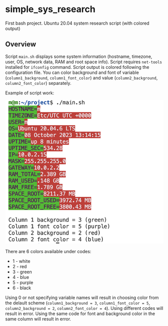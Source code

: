 # simple_sys_research
First bash project. Ubuntu 20.04 system research script (with colored output)

## Overview

Script `main.sh` displays some system information (hostname, timezone, user, OS, network data, RAM and root space info). Script requires `net-tools` installed for `ifconfig` command. Script output is colored following the configuration file. You can color background and font of variable (`column1_background`, `column1_font_color`) and value (`column2_background`, `column2_font_color`) separately.

Example of script work:

![script output](example.png "Scipt working")

There are 6 colors available under codes:

+ 1 - white
+ 2 - red
+ 3 - green
+ 4 - blue
+ 5 - purple
+ 6 - black

Using 0 or not specifying variable names will result in choosing color from the delault scheme (`column1_background = 3`, `column1_font_color = 5`, `column2_background = 2`, `column2_font_color = 4`). Using different codes will result in error. Using the same code for font and background color in the same column will result in error.